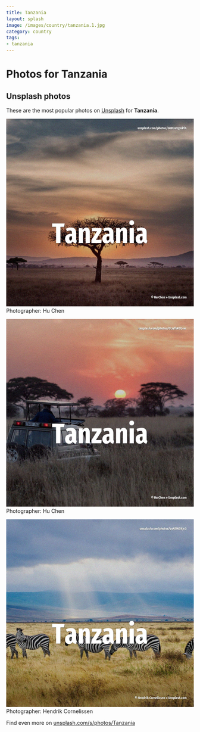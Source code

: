```yaml
---
title: Tanzania
layout: splash
image: /images/country/tanzania.1.jpg
category: country
tags:
- tanzania
---
```

# Photos for Tanzania
 
## Unsplash photos
These are the most popular photos on [Unsplash](https://unsplash.com) for **Tanzania**.
 
![Tanzania](/images/country/tanzania.1.jpg)
Photographer:  Hu Chen
 
![Tanzania](/images/country/tanzania.2.jpg)
Photographer:  Hu Chen
 
![Tanzania](/images/country/tanzania.3.jpg)
Photographer:  Hendrik Cornelissen
 
Find even more on [unsplash.com/s/photos/Tanzania](https://unsplash.com/s/photos/Tanzania)
 
